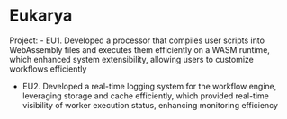 # Eukarya

Project: - EU1. Developed a processor that compiles user scripts into WebAssembly files and executes them efficiently on a WASM runtime, which enhanced system extensibility, allowing users to customize workflows efficiently 
- EU2. Developed a real-time logging system for the workflow engine, leveraging storage and cache efficiently, which provided real-time visibility of worker execution status, enhancing monitoring efficiency